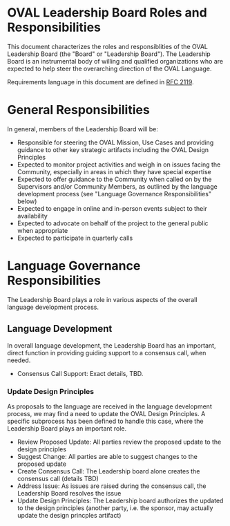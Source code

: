 # OVAL Leadership Board Roles and Responsibilities
This document characterizes the roles and responsiblities of the OVAL Leadership Board (the "Board" or "Leadership Board"). The Leadership Board is an instrumental body of willing and qualified organizations who are expected to help steer the overarching direction of the OVAL Language.

Requirements language in this document are defined in [RFC 2119](https://www.ietf.org/rfc/rfc2119.txt).

# General Responsibilities
In general, members of the Leadership Board will be:

* Responsible for steering the OVAL Mission, Use Cases and providing guidance to other key strategic artifacts including the OVAL Design Principles
* Expected to monitor project activities and weigh in on issues facing the Community, especially in areas in which they have special expertise
* Expected to offer guidance to the Community when called on by the Supervisors and/or Community Members, as outlined by the language development process (see "Language Governance Responsibilities" below)
* Expected to engage in online and in-person events subject to their availability
* Expected to advocate on behalf of the project to the general public when appropriate
* Expected to participate in quarterly calls

# Language Governance Responsibilities
The Leadership Board plays a role in various aspects of the overall language development process.

## Language Development
In overall language development, the Leadership Board has an important, direct function in providing guiding support to a consensus call, when needed.

* Consensus Call Support: Exact details, TBD.


### Update Design Principles
As proposals to the language are received in the language development process, we may find a need to update the OVAL Design Principles. A specific subprocess has been defined to handle this case, where the Leadership Board plays an important role.

* Review Proposed Update: All parties review the proposed update to the design principles
* Suggest Change: All parties are able to suggest changes to the proposed update
* Create Consensus Call: The Leadership board alone creates the consensus call (details TBD)
* Address Issue: As issues are raised during the consensus call, the Leadership Board resolves the issue
* Update Design Principles: The Leadership board authorizes the updated to the design principles (another party, i.e. the sponsor, may actually update the design princples artifact)
